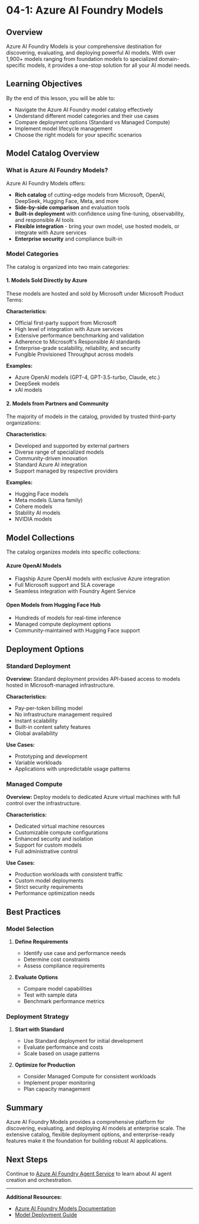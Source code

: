 # 04-1: Azure AI Foundry Models

## Overview

Azure AI Foundry Models is your comprehensive destination for discovering, evaluating, and deploying powerful AI models. With over 1,900+ models ranging from foundation models to specialized domain-specific models, it provides a one-stop solution for all your AI model needs.

## Learning Objectives

By the end of this lesson, you will be able to:

- Navigate the Azure AI Foundry model catalog effectively
- Understand different model categories and their use cases
- Compare deployment options (Standard vs Managed Compute)
- Implement model lifecycle management
- Choose the right models for your specific scenarios

## Model Catalog Overview

### What is Azure AI Foundry Models?

Azure AI Foundry Models offers:

- **Rich catalog** of cutting-edge models from Microsoft, OpenAI, DeepSeek, Hugging Face, Meta, and more
- **Side-by-side comparison** and evaluation tools
- **Built-in deployment** with confidence using fine-tuning, observability, and responsible AI tools
- **Flexible integration** - bring your own model, use hosted models, or integrate with Azure services
- **Enterprise security** and compliance built-in

### Model Categories

The catalog is organized into two main categories:

#### 1. Models Sold Directly by Azure

These models are hosted and sold by Microsoft under Microsoft Product Terms:

**Characteristics:**
- Official first-party support from Microsoft
- High level of integration with Azure services
- Extensive performance benchmarking and validation
- Adherence to Microsoft's Responsible AI standards
- Enterprise-grade scalability, reliability, and security
- Fungible Provisioned Throughput across models

**Examples:**
- Azure OpenAI models (GPT-4, GPT-3.5-turbo, Claude, etc.)
- DeepSeek models
- xAI models

#### 2. Models from Partners and Community

The majority of models in the catalog, provided by trusted third-party organizations:

**Characteristics:**
- Developed and supported by external partners
- Diverse range of specialized models
- Community-driven innovation
- Standard Azure AI integration
- Support managed by respective providers

**Examples:**
- Hugging Face models
- Meta models (Llama family)
- Cohere models
- Stability AI models
- NVIDIA models

## Model Collections

The catalog organizes models into specific collections:

#### Azure OpenAI Models
- Flagship Azure OpenAI models with exclusive Azure integration
- Full Microsoft support and SLA coverage
- Seamless integration with Foundry Agent Service

#### Open Models from Hugging Face Hub
- Hundreds of models for real-time inference
- Managed compute deployment options
- Community-maintained with Hugging Face support

## Deployment Options

### Standard Deployment

**Overview:**
Standard deployment provides API-based access to models hosted in Microsoft-managed infrastructure.

**Characteristics:**
- Pay-per-token billing model
- No infrastructure management required
- Instant scalability
- Built-in content safety features
- Global availability

**Use Cases:**
- Prototyping and development
- Variable workloads
- Applications with unpredictable usage patterns

### Managed Compute

**Overview:**
Deploy models to dedicated Azure virtual machines with full control over the infrastructure.

**Characteristics:**
- Dedicated virtual machine resources
- Customizable compute configurations
- Enhanced security and isolation
- Support for custom models
- Full administrative control

**Use Cases:**
- Production workloads with consistent traffic
- Custom model deployments
- Strict security requirements
- Performance optimization needs

## Best Practices

### Model Selection

1. **Define Requirements**
   - Identify use case and performance needs
   - Determine cost constraints
   - Assess compliance requirements

2. **Evaluate Options**
   - Compare model capabilities
   - Test with sample data
   - Benchmark performance metrics

### Deployment Strategy

1. **Start with Standard**
   - Use Standard deployment for initial development
   - Evaluate performance and costs
   - Scale based on usage patterns

2. **Optimize for Production**
   - Consider Managed Compute for consistent workloads
   - Implement proper monitoring
   - Plan capacity management

## Summary

Azure AI Foundry Models provides a comprehensive platform for discovering, evaluating, and deploying AI models at enterprise scale. The extensive catalog, flexible deployment options, and enterprise-ready features make it the foundation for building robust AI applications.

## Next Steps

Continue to [Azure AI Foundry Agent Service](./02-azure-ai-foundry-agent-service.md) to learn about AI agent creation and orchestration.

---

**Additional Resources:**
- [Azure AI Foundry Models Documentation](https://learn.microsoft.com/en-us/azure/ai-foundry/concepts/foundry-models-overview)
- [Model Deployment Guide](https://learn.microsoft.com/en-us/azure/ai-foundry/how-to/model-catalog-overview) 